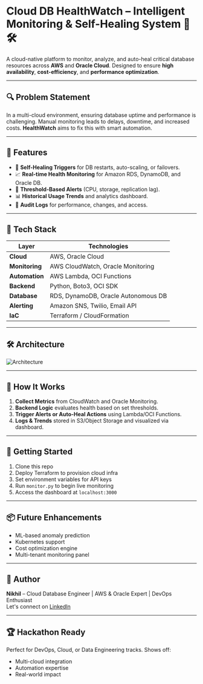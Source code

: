 # Cloud DB HealthWatch – Intelligent Monitoring & Self-Healing System 🚨🛠️

A cloud-native platform to monitor, analyze, and auto-heal critical database resources across **AWS** and **Oracle Cloud**. Designed to ensure **high availability**, **cost-efficiency**, and **performance optimization**.

---

## 🔍 Problem Statement

In a multi-cloud environment, ensuring database uptime and performance is challenging. Manual monitoring leads to delays, downtime, and increased costs. **HealthWatch** aims to fix this with smart automation.

---

## 🎯 Features

- 🔄 **Self-Healing Triggers** for DB restarts, auto-scaling, or failovers.
- 📈 **Real-time Health Monitoring** for Amazon RDS, DynamoDB, and Oracle DB.
- 🚨 **Threshold-Based Alerts** (CPU, storage, replication lag).
- 📊 **Historical Usage Trends** and analytics dashboard.
- 🔐 **Audit Logs** for performance, changes, and access.

---

## 🧱 Tech Stack

| Layer         | Technologies |
|---------------|--------------|
| **Cloud**     | AWS, Oracle Cloud |
| **Monitoring**| AWS CloudWatch, Oracle Monitoring |
| **Automation**| AWS Lambda, OCI Functions |
| **Backend**   | Python, Boto3, OCI SDK |
| **Database**  | RDS, DynamoDB, Oracle Autonomous DB |
| **Alerting**  | Amazon SNS, Twilio, Email API |
| **IaC**       | Terraform / CloudFormation |

---

## 🛠️ Architecture

![Architecture](Cloud_DB_HealthWatch_–_Intellige.png)

---

## 🧪 How It Works

1. **Collect Metrics** from CloudWatch and Oracle Monitoring.
2. **Backend Logic** evaluates health based on set thresholds.
3. **Trigger Alerts or Auto-Heal Actions** using Lambda/OCI Functions.
4. **Logs & Trends** stored in S3/Object Storage and visualized via dashboard.

---

## 🚀 Getting Started

1. Clone this repo
2. Deploy Terraform to provision cloud infra
3. Set environment variables for API keys
4. Run `monitor.py` to begin live monitoring
5. Access the dashboard at `localhost:3000`

---

## 📦 Future Enhancements

- ML-based anomaly prediction
- Kubernetes support
- Cost optimization engine
- Multi-tenant monitoring panel

---

## 🙌 Author

**Nikhil** – Cloud Database Engineer | AWS & Oracle Expert | DevOps Enthusiast  
Let's connect on [LinkedIn](#)

---

## 🏆 Hackathon Ready

Perfect for DevOps, Cloud, or Data Engineering tracks. Shows off:
- Multi-cloud integration
- Automation expertise
- Real-world impact

